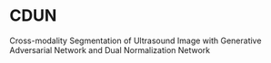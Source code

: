 # CDUN
Cross-modality Segmentation of Ultrasound Image with Generative Adversarial Network and Dual Normalization Network

